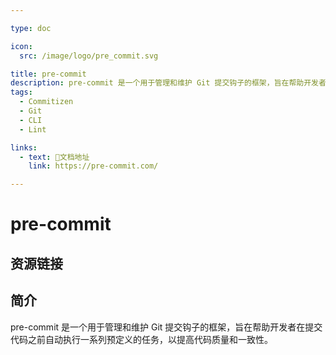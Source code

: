 ```yaml
---

type: doc

icon:
  src: /image/logo/pre_commit.svg

title: pre-commit
description: pre-commit 是一个用于管理和维护 Git 提交钩子的框架，旨在帮助开发者在提交代码之前自动执行一系列预定义的任务，以提高代码质量和一致性。
tags:
  - Commitizen
  - Git
  - CLI
  - Lint

links:
  - text: 📖文档地址
    link: https://pre-commit.com/

---
```


<ShowLogo />

# pre-commit

<ShowTags />

<ShowBreadcrumb />

## 资源链接

<ShowLinks />

## 简介

pre-commit 是一个用于管理和维护 Git 提交钩子的框架，旨在帮助开发者在提交代码之前自动执行一系列预定义的任务，以提高代码质量和一致性。
